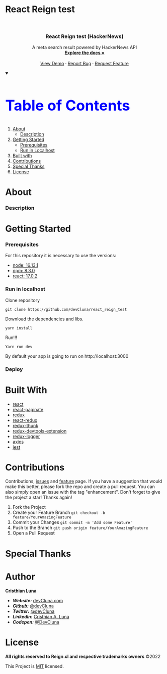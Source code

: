 # React Reign test
<!-- PROJECT LOGO -->
<br />
<p align="center">
 
  <h3 align="center">React Reign test (HackerNews)</h3>

  <p align="center">
    A meta search result powered by HackerNews API
    <br />
    <a href="https://github.com/devCluna/react_reign_test"><strong>Explore the docs »</strong></a>
    <br />
    <br />
    <a href="https://react-reign-test.netlify.app">View Demo</a>
    ·
    <a href="https://github.com/devCluna/react_reign_test/issues">Report Bug</a>
    ·
    <a href="https://github.com/devCluna/react_reign_test/issues">Request Feature</a>

  </p>
   
</p>


<!-- TABLE OF CONTENTS -->
<details open="open" >
    <summary><h2 style="color:blue;font-size:46px;">Table of Contents</h2></summary>
  <ol>
    <li>
      <a href="#about">About</a>
      <ul>
        <li><a href="#description">Description</a></li>
      </ul>
    </li>
    <li>
      <a href="#getting-started">Getting Started</a>
      <ul>
        <li><a href="#prerequisites">Prerequisites</a></li>
        <li><a href="#run-in-localhost">Run in Localhost</a></li>
      </ul>
    </li>
    <li><a href="#built-with">Built with</a></li>
    <li><a href="#contributions">Contributions</a></li>
    <li><a href="#special-thanks">Special Thanks</a></li>
    <li><a href="#license">License</a></li>
  </ol>
</details>

# About
<!-- ABOUT THE PROJECT -->
### Description


# Getting Started
### Prerequisites
For this repository it is necessary to use the versions:
- [node: 16.13.1](https://nodejs.org/en)
- [npm: 8.3.0](https://www.npmjs.com)
- [react: 17.0.2](https://reactjs.org)

### Run in localhost

Clone repository

```git
git clone https://github.com/devCluna/react_reign_test
```
  
Download the dependencies and libs.

```git
yarn install
```

Run!!!

```
Yarn run dev
```

By default your app is going to run on http://localhost:3000


### Deploy



# Built With

- [react](https://es.reactjs.org)
- [react-paginate](https://www.npmjs.com/package/react-paginate)
- [redux](https://www.npmjs.com/package/redux)
- [react-redux](https://www.npmjs.com/package/react-redux)
- [redux-thunk](https://www.npmjs.com/package/redux-thunk)
- [redux-devtools-extension](https://www.npmjs.com/package/redux-devtools-extension)
- [redux-logger](https://www.npmjs.com/package/redux-logger)
- [axios](https://www.npmjs.com/package/axios)
- [jest](https://www.npmjs.com/package/jest)

# Contributions
Contributions, [issues](https://github.com/devCluna/react-spotify-clone-node/issues) and [feature](https://github.com/devCluna/react-spotify-clone-node/issues) page. If you have a suggestion that would make this better, please fork the repo and create a pull request. You can also simply open an issue with the tag "enhancement". Don't forget to give the project a star! Thanks again!
1.	Fork the Project
2.	Create your Feature Branch ``git checkout -b feature/YourAmazingFeature``
3.	Commit your Changes ``git commit -m 'Add some Feature'``
4.	Push to the Branch ``git push origin feature/YourAmazingFeature``
5.	Open a Pull Request

# Special Thanks


# Author

**Cristhian Luna**
- ***Website:*** [devCluna.com](https://www.devcluna.com)
- ***Github:*** [@devCluna](https://github.com/devCluna)
- ***Twitter:*** [@devCluna](https://twitter.com/DevCLuna)
- ***LinkedIn:*** [Cristhian A. Luna](https://www.linkedin.com/in/devcluna)
- ***Codepen:*** [@DevCluna](https://codepen.io/DevCluna)

# License
**All rights reserved to Reign.cl and respective trademarks owners** ©2022

This Project is [MIT](https://github.com/devCluna/react_reign_test/blob/master/License) licensed.
